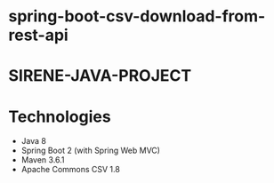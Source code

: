 # spring-boot-csv-download-from-rest-api

# SIRENE-JAVA-PROJECT

# Technologies
- Java 8
- Spring Boot 2 (with Spring Web MVC)
- Maven 3.6.1
- Apache Commons CSV 1.8

